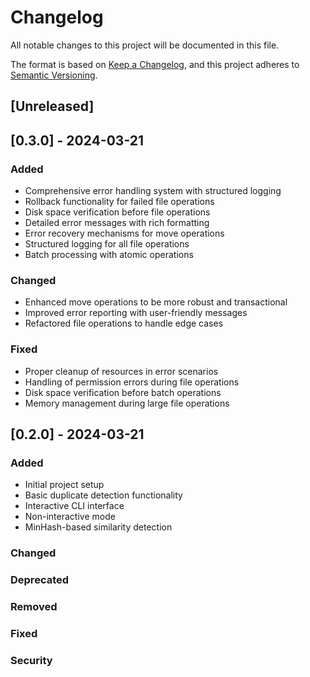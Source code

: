# Changelog

All notable changes to this project will be documented in this file.

The format is based on [Keep a Changelog](https://keepachangelog.com/en/1.0.0/),
and this project adheres to [Semantic Versioning](https://semver.org/spec/v2.0.0.html).

## [Unreleased]

## [0.3.0] - 2024-03-21

### Added

- Comprehensive error handling system with structured logging
- Rollback functionality for failed file operations
- Disk space verification before file operations
- Detailed error messages with rich formatting
- Error recovery mechanisms for move operations
- Structured logging for all file operations
- Batch processing with atomic operations

### Changed

- Enhanced move operations to be more robust and transactional
- Improved error reporting with user-friendly messages
- Refactored file operations to handle edge cases

### Fixed

- Proper cleanup of resources in error scenarios
- Handling of permission errors during file operations
- Disk space verification before batch operations
- Memory management during large file operations

## [0.2.0] - 2024-03-21

### Added

- Initial project setup
- Basic duplicate detection functionality
- Interactive CLI interface
- Non-interactive mode
- MinHash-based similarity detection

### Changed

### Deprecated

### Removed

### Fixed

### Security
